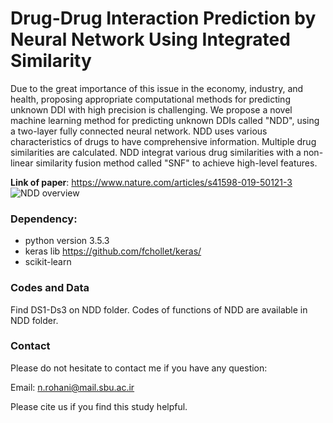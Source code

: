# Drug-Drug Interaction Prediction by Neural Network Using Integrated Similarity

Due to the great importance of this issue in the economy, industry, and health, proposing appropriate computational methods for predicting unknown DDI with high precision is challenging. We propose a novel machine learning method for predicting unknown DDIs called "NDD", using a two-layer fully connected neural network. NDD uses various characteristics of drugs to have comprehensive information. Multiple drug similarities are calculated. NDD integrat various drug similarities with a non-linear similarity fusion method called "SNF" to achieve high-level features.

**Link of paper**: https://www.nature.com/articles/s41598-019-50121-3
![NDD overview](https://github.com/nrohani/NDD/blob/master/NDD/NDD.jpg)
### Dependency:
- python version 3.5.3
- keras lib https://github.com/fchollet/keras/
- scikit-learn
### Codes and Data
Find DS1-Ds3 on NDD folder.
Codes of functions of NDD are available in NDD folder.
### Contact
Please do not hesitate to contact me if you have any question: 

Email: n.rohani@mail.sbu.ac.ir

Please cite us if you find this study helpful.



